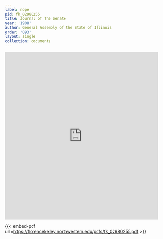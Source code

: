 ```yaml
---
label: nope
pid: fk_02980255
title: Journal of The Senate
year: '1908'
author: General Assembly of the State of Illinois
order: '093'
layout: single
collection: documents
---
```

<iframe src="https://northwestern.app.box.com/embed/s/du3ae89i65m3llfm25feqqsbvv8jw6br?sortColumn=date&view=list" width="100%" height="550" frameborder="0" allowfullscreen webkitallowfullscreen msallowfullscreen></iframe>


{{< embed-pdf url=https://florencekelley.northwestern.edu/pdfs/fk_02980255.pdf >}}